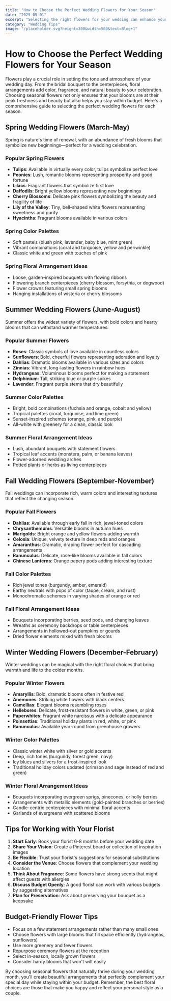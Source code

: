 ```yaml
---
title: "How to Choose the Perfect Wedding Flowers for Your Season"
date: "2025-05-01"
excerpt: "Selecting the right flowers for your wedding can enhance your theme and create a magical atmosphere. Learn how to choose seasonal blooms that will make your wedding truly special."
category: "Wedding Tips"
image: "/placeholder.svg?height=300&width=500&text=Blog+1"
---
```


# How to Choose the Perfect Wedding Flowers for Your Season

Flowers play a crucial role in setting the tone and atmosphere of your wedding day. From the bridal bouquet to the centerpieces, floral arrangements add color, fragrance, and natural beauty to your celebration. Choosing seasonal flowers not only ensures that your blooms are at their peak freshness and beauty but also helps you stay within budget. Here's a comprehensive guide to selecting the perfect wedding flowers for each season.

## Spring Wedding Flowers (March-May)

Spring is nature's time of renewal, with an abundance of fresh blooms that symbolize new beginnings—perfect for a wedding celebration.

### Popular Spring Flowers

- **Tulips**: Available in virtually every color, tulips symbolize perfect love
- **Peonies**: Lush, romantic blooms representing prosperity and good fortune
- **Lilacs**: Fragrant flowers that symbolize first love
- **Daffodils**: Bright yellow blooms representing new beginnings
- **Cherry Blossoms**: Delicate pink flowers symbolizing the beauty and fragility of life
- **Lily of the Valley**: Tiny, bell-shaped white flowers representing sweetness and purity
- **Hyacinths**: Fragrant blooms available in various colors

### Spring Color Palettes

- Soft pastels (blush pink, lavender, baby blue, mint green)
- Vibrant combinations (coral and turquoise, yellow and periwinkle)
- Classic white and green with touches of pink

### Spring Floral Arrangement Ideas

- Loose, garden-inspired bouquets with flowing ribbons
- Flowering branch centerpieces (cherry blossom, forsythia, or dogwood)
- Flower crowns featuring small spring blooms
- Hanging installations of wisteria or cherry blossoms

## Summer Wedding Flowers (June-August)

Summer offers the widest variety of flowers, with bold colors and hearty blooms that can withstand warmer temperatures.

### Popular Summer Flowers

- **Roses**: Classic symbols of love available in countless colors
- **Sunflowers**: Bold, cheerful flowers representing adoration and loyalty
- **Dahlias**: Dramatic blooms available in various sizes and colors
- **Zinnias**: Vibrant, long-lasting flowers in rainbow hues
- **Hydrangeas**: Voluminous blooms perfect for making a statement
- **Delphinium**: Tall, striking blue or purple spikes
- **Lavender**: Fragrant purple stems that dry beautifully

### Summer Color Palettes

- Bright, bold combinations (fuchsia and orange, cobalt and yellow)
- Tropical palettes (coral, turquoise, and lime green)
- Sunset-inspired schemes (orange, pink, and purple)
- All-white with greenery for a clean, classic look

### Summer Floral Arrangement Ideas

- Lush, abundant bouquets with statement flowers
- Tropical leaf accents (monstera, palm, or banana leaves)
- Flower-adorned wedding arches
- Potted plants or herbs as living centerpieces

## Fall Wedding Flowers (September-November)

Fall weddings can incorporate rich, warm colors and interesting textures that reflect the changing season.

### Popular Fall Flowers

- **Dahlias**: Available through early fall in rich, jewel-toned colors
- **Chrysanthemums**: Versatile blooms in autumn hues
- **Marigolds**: Bright orange and yellow flowers adding warmth
- **Celosia**: Unique, velvety texture in deep reds and oranges
- **Amaranthus**: Dramatic, draping flower perfect for cascading arrangements
- **Ranunculus**: Delicate, rose-like blooms available in fall colors
- **Chinese Lanterns**: Orange papery pods adding interesting texture

### Fall Color Palettes

- Rich jewel tones (burgundy, amber, emerald)
- Earthy neutrals with pops of color (taupe, cream, and rust)
- Monochromatic schemes in varying shades of orange or red

### Fall Floral Arrangement Ideas

- Bouquets incorporating berries, seed pods, and changing leaves
- Wreaths as ceremony backdrops or table centerpieces
- Arrangements in hollowed-out pumpkins or gourds
- Dried flower elements mixed with fresh blooms

## Winter Wedding Flowers (December-February)

Winter weddings can be magical with the right floral choices that bring warmth and life to the colder months.

### Popular Winter Flowers

- **Amaryllis**: Bold, dramatic blooms often in festive red
- **Anemones**: Striking white flowers with black centers
- **Camellias**: Elegant blooms resembling roses
- **Hellebores**: Delicate, frost-resistant flowers in white, green, or pink
- **Paperwhites**: Fragrant white narcissus with a delicate appearance
- **Poinsettias**: Traditional holiday plants in red, white, or pink
- **Ranunculus**: Available year-round from greenhouse growers

### Winter Color Palettes

- Classic winter white with silver or gold accents
- Deep, rich tones (burgundy, forest green, navy)
- Icy blues and silvers for a frost-inspired look
- Traditional holiday colors updated (crimson and sage instead of red and green)

### Winter Floral Arrangement Ideas

- Bouquets incorporating evergreen sprigs, pinecones, or holly berries
- Arrangements with metallic elements (gold-painted branches or berries)
- Candle-centric centerpieces with minimal floral accents
- Garlands of evergreens with scattered blooms

## Tips for Working with Your Florist

1. **Start Early**: Book your florist 6-8 months before your wedding date
2. **Share Your Vision**: Create a Pinterest board or collection of inspiration images
3. **Be Flexible**: Trust your florist's suggestions for seasonal substitutions
4. **Consider the Venue**: Choose flowers that complement your wedding location
5. **Think About Fragrance**: Some flowers have strong scents that might affect guests with allergies
6. **Discuss Budget Openly**: A good florist can work with various budgets by suggesting alternatives
7. **Plan for Preservation**: Ask about preserving your bouquet as a keepsake

## Budget-Friendly Flower Tips

- Focus on a few statement arrangements rather than many small ones
- Choose flowers with large blooms that fill space efficiently (hydrangeas, sunflowers)
- Use more greenery and fewer flowers
- Repurpose ceremony flowers at the reception
- Select in-season, locally grown flowers
- Consider hardy blooms that won't wilt easily

By choosing seasonal flowers that naturally thrive during your wedding month, you'll create beautiful arrangements that perfectly complement your special day while staying within your budget. Remember, the best floral choices are those that make you happy and reflect your personal style as a couple.
